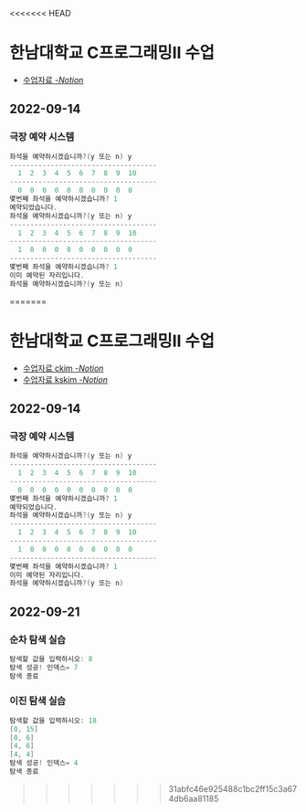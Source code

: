 <<<<<<< HEAD
# 한남대학교 C프로그래밍II 수업
- [수업자료 -*Notion*](https://charm-aluminum-6c2.notion.site/C-2-2b62c8d09ffc4522800e7f551e7d99f8)

## 2022-09-14
### 극장 예약 시스템
``` c
좌석을 예약하시겠습니까?(y 또는 n) y
------------------------------------
  1  2  3  4  5  6  7  8  9  10
------------------------------------
  0  0  0  0  0  0  0  0  0  0
몇번째 좌석을 예약하시겠습니까? 1
예약되었습니다.
좌석을 예약하시겠습니까?(y 또는 n) y
------------------------------------
  1  2  3  4  5  6  7  8  9  10
------------------------------------
  1  0  0  0  0  0  0  0  0  0
------------------------------------
몇번째 좌석을 예약하시겠습니까? 1
이미 예약된 자리입니다.
좌석을 예약하시겠습니까?(y 또는 n)
```
=======
# 한남대학교 C프로그래밍II 수업
- [수업자료 ckim -*Notion*](https://charm-aluminum-6c2.notion.site/C-2-2b62c8d09ffc4522800e7f551e7d99f8)
- [수업자료 kskim -*Notion*](https://juniper-clef-fd2.notion.site/C-II-586ce7f8ff0440cd8d49df9580dbe4b8)

## 2022-09-14
### 극장 예약 시스템
``` c
좌석을 예약하시겠습니까?(y 또는 n) y
------------------------------------
  1  2  3  4  5  6  7  8  9  10
------------------------------------
  0  0  0  0  0  0  0  0  0  0
몇번째 좌석을 예약하시겠습니까? 1
예약되었습니다.
좌석을 예약하시겠습니까?(y 또는 n) y
------------------------------------
  1  2  3  4  5  6  7  8  9  10
------------------------------------
  1  0  0  0  0  0  0  0  0  0
------------------------------------
몇번째 좌석을 예약하시겠습니까? 1
이미 예약된 자리입니다.
좌석을 예약하시겠습니까?(y 또는 n)
```

## 2022-09-21
### 순차 탐색 실습
```c
탐색할 값을 입력하시오: 8
탐색 성공! 인덱스= 7 
탐색 종료
```  
  
### 이진 탐색 실습
```c
탐색할 값을 입력하시오: 18
[0, 15]
[0, 6]
[4, 6]
[4, 4]
탐색 성공! 인덱스= 4 
탐색 종료
```
>>>>>>> 31abfc46e925488c1bc2ff15c3a674db6aa81185
